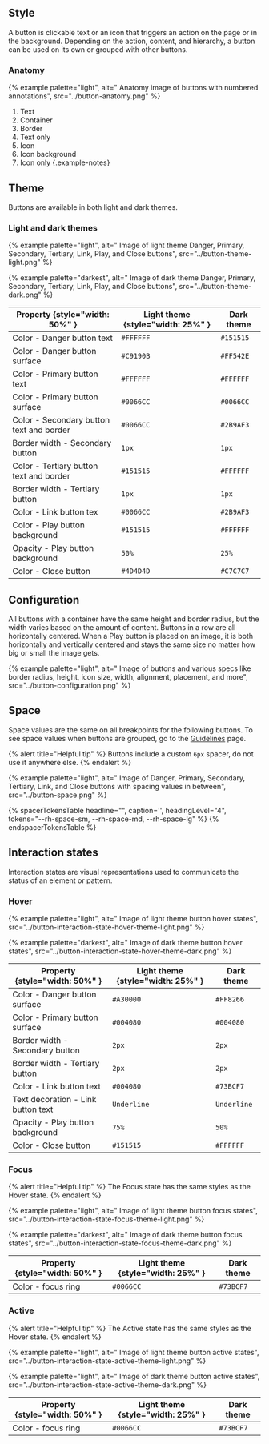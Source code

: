 ## Style

A button is clickable text or an icon that triggers an action on the page or in 
the background. Depending on the action, content, and hierarchy, a button can be 
used on its own or grouped with other buttons.
### Anatomy

{% example palette="light",
          alt=" Anatomy image of buttons with numbered annotations",
          src="../button-anatomy.png" %}

1) Text
2) Container
3) Border
4) Text only
5) Icon
6) Icon background
7) Icon only
{.example-notes}

## Theme

Buttons are available in both light and dark themes.

### Light and dark themes

{% example palette="light",
      alt=" Image of light theme Danger, Primary, Secondary, Tertiary, Link, Play, and Close buttons",
      src="../button-theme-light.png" %}

{% example palette="darkest",
      alt=" Image of dark theme Danger, Primary, Secondary, Tertiary, Link, Play, and Close buttons",
      src="../button-theme-dark.png" %}

| Property {style="width: 50%" }           | Light theme {style="width: 25%" } | Dark theme |
| ---------------------------------------- | --------------------------------- | ---------- |
| Color - Danger button text               | `#FFFFFF`                         | `#151515`  |
| Color - Danger button surface            | `#C9190B`                         | `#FF542E`  |
| Color - Primary button text              | `#FFFFFF`                         | `#FFFFFF`  |
| Color - Primary button surface           | `#0066CC`                         | `#0066CC`  |
| Color - Secondary button text and border | `#0066CC`                         | `#2B9AF3`  |
| Border width - Secondary button          | `1px`                             | `1px`      |
| Color - Tertiary button text and border  | `#151515`                         | `#FFFFFF`  |
| Border width - Tertiary button           | `1px`                             | `1px`      |
| Color - Link button tex                  | `#0066CC`                         | `#2B9AF3`  |
| Color - Play button background           | `#151515`                         | `#FFFFFF`  |
| Opacity - Play button background         | `50%`                             | `25%`      |
| Color - Close button                     | `#4D4D4D`                         | `#C7C7C7`  |

## Configuration

All buttons with a container have the same height and border radius, but the 
width varies based on the amount of content. Buttons in a row are all 
horizontally centered. When a Play button is placed on an image, it is both 
horizontally and vertically centered and stays the same size no matter how big 
or small the image gets.

{% example palette="light",
          alt=" Image of buttons and various specs like border radius, height, icon size, width, alignment, placement, and more",
          src="../button-configuration.png" %}

## Space

Space values are the same on all breakpoints for the following buttons. To see 
space values when buttons are grouped, go to the [Guidelines](./guidelines) page.

{% alert title="Helpful tip" %}
Buttons include a custom `6px` spacer, do not use it anywhere else.
{% endalert %}

{% example palette="light",
          alt=" Image of Danger, Primary, Secondary, Tertiary, Link, and Close buttons with spacing values in between",
          src="../button-space.png" %}

{% spacerTokensTable 
  headline="",
  caption='',
  headingLevel="4",
  tokens="--rh-space-sm, --rh-space-md, --rh-space-lg" %}
{% endspacerTokensTable %}

## Interaction states

Interaction states are visual representations used to communicate the status of 
an element or pattern.

### Hover

{% example palette="light",
          alt=" Image of light theme button hover states",
          src="../button-interaction-state-hover-theme-light.png" %}

{% example palette="darkest",
          alt=" Image of dark theme button hover states",
          src="../button-interaction-state-hover-theme-dark.png" %}

| Property {style="width: 50%" }     | Light theme {style="width: 25%" } | Dark theme  |
| ---------------------------------- | --------------------------------- | ----------- |
| Color - Danger button surface      | `#A30000`                         | `#FF8266`   |
| Color - Primary button surface     | `#004080`                         | `#004080`   |
| Border width - Secondary button    | `2px`                             | `2px`       |
| Border width - Tertiary button     | `2px`                             | `2px`       |
| Color - Link button text           | `#004080`                         | `#73BCF7`   |
| Text decoration - Link button text | `Underline`                       | `Underline` |
| Opacity - Play button background   | `75%`                             | `50%`       |
| Color - Close button               | `#151515`                         | `#FFFFFF`   |

### Focus

{% alert title="Helpful tip" %}
The Focus state has the same styles as the Hover state.
{% endalert %}

{% example palette="light",
          alt=" Image of light theme button focus states",
          src="../button-interaction-state-focus-theme-light.png" %}

{% example palette="darkest",
          alt=" Image of dark theme button focus states",
          src="../button-interaction-state-focus-theme-dark.png" %}

| Property {style="width: 50%" } | Light theme {style="width: 25%" } | Dark theme |
| ------------------------------ | --------------------------------- | ---------- |
| Color - focus ring             | `#0066CC`                         | `#73BCF7`  |

### Active

{% alert title="Helpful tip" %}
The Active state has the same styles as the Hover state.
{% endalert %}

{% example palette="light",
          alt=" Image of light theme button active states",
          src="../button-interaction-state-active-theme-light.png" %}

{% example palette="light",
          alt=" Image of dark theme button active states",
          src="../button-interaction-state-active-theme-dark.png" %}

| Property {style="width: 50%" } | Light theme {style="width: 25%" } | Dark theme |
| ------------------------------ | --------------------------------- | ---------- |
| Color - focus ring             | `#0066CC`                         | `#73BCF7`  |
